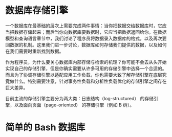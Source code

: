 # 数据库存储引擎

一个数据库在最基础的层次上需要完成两件事情：当你把数据交给数据库时，它应当把数据存储起来；而后当你向数据库要数据时，它应当把数据返回给你。在数据模型和查询语言章节中，我们讨论了程序员将数据录入数据库的格式，以及再次要回数据的机制。这里我们进一步讨论，数据库如何存储我们提供的数据，以及如何在我们需要时重新找到数据。

作为程序员，为什么要关心数据库内部存储与检索的机理？你可能不会去从头开始实现自己的存储引擎，但是你确实需要从许多可用的存储引擎中选择一个合适的。而且为了协调存储引擎以适配应用工作负载，你也需要大致了解存储引擎在底层究竟做什么。特别需要注意，针对事务性负载和分析性负载优化的存储引擎之间存在巨大差异。

目前主流的存储引擎主要分为两大类：日志结构（log-structured） 的存储引擎，以及面向页面（page-oriented） 的存储引擎（例如 B 树）。

# 简单的 Bash 数据库
